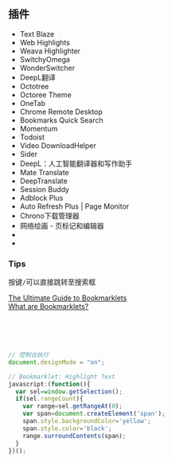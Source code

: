 ## 插件
- Text Blaze
- Web Highlights
- Weava Highlighter
- SwitchyOmega
- WonderSwitcher
- DeepL翻译
- Octotree
- Octoree Theme
- OneTab
- Chrome Remote Desktop
- Bookmarks Quick Search
- Momentum
- Todoist
- Video DownloadHelper
- Sider
- DeepL：人工智能翻译器和写作助手
- Mate Translate
- DeepTranslate
- Session Buddy
- Adblock Plus
- Auto Refresh Plus | Page Monitor
- Chrono下载管理器
- 网络绘画 - 页标记和编辑器
- 
- 

### Tips
按键`/`可以直接跳转至搜索框


[The Ultimate Guide to Bookmarklets](https://www.bookmarkllama.com/blog/bookmarklets)  
[What are Bookmarklets?](https://www.freecodecamp.org/news/what-are-bookmarklets/)  
[]()  
[]()  
[]()  
[]()  
[]()  


```javascript
// 控制台执行
document.designMode = "on";

// Bookmarklet: Highlight Text
javascript:(function(){
  var sel=window.getSelection();
  if(sel.rangeCount){
    var range=sel.getRangeAt(0);
    var span=document.createElement('span');
    span.style.backgroundColor='yellow';
    span.style.color='black';
    range.surroundContents(span);
  }
})();


```